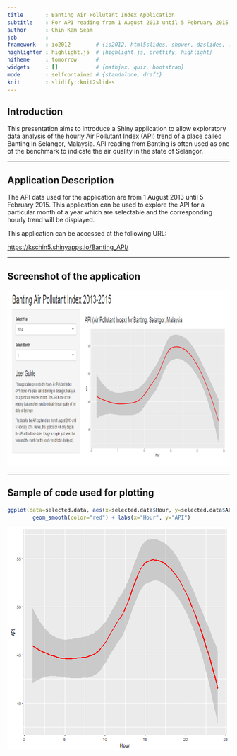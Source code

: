 ```yaml
---
title       : Banting Air Pollutant Index Application
subtitle    : For API reading from 1 August 2013 until 5 February 2015
author      : Chin Kam Seam
job         : 
framework   : io2012        # {io2012, html5slides, shower, dzslides, ...}
highlighter : highlight.js  # {highlight.js, prettify, highlight}
hitheme     : tomorrow      # 
widgets     : []            # {mathjax, quiz, bootstrap}
mode        : selfcontained # {standalone, draft}
knit        : slidify::knit2slides
---
```


## Introduction

This presentation aims to introduce a Shiny application to allow exploratory data analysis of the hourly Air Pollutant Index (API) trend of a place called Banting in Selangor, Malaysia. API reading from Banting is often used as one of the benchmark to indicate the air quality in the state of Selangor.

---

## Application Description

The API data used for the application are from 1 August 2013 until 5 February 2015. This application can be used to explore the API for a particular month of a year which are selectable and the corresponding hourly trend will be displayed.

This application can be accessed at the following URL:

https://kschin5.shinyapps.io/Banting_API/

---

## Screenshot of the application

<div style='text-align: center;'>
    <img height='400' src='screenshot.png' />
</div>

---

## Sample of code used for plotting




```r
ggplot(data=selected.data, aes(x=selected.data$Hour, y=selected.data$API)) +
        geom_smooth(color="red") + labs(x="Hour", y="API")
```

![plot of chunk unnamed-chunk-2](assets/fig/unnamed-chunk-2-1.png)
